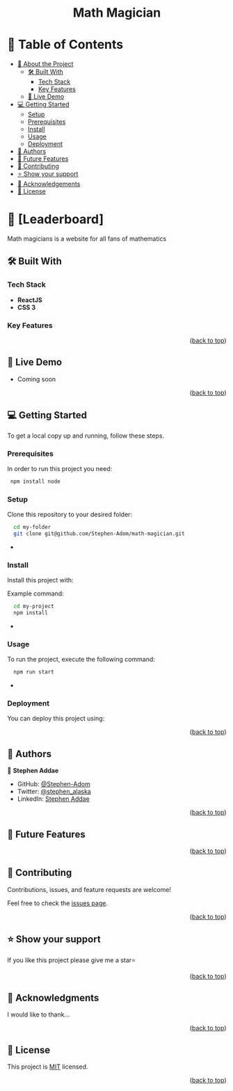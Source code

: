 <div align="center">

  <h1><b>Math Magician</b></h1>

</div>

<!-- TABLE OF CONTENTS -->

# 📗 Table of Contents

- [📖 About the Project](#about-project)
  - [🛠 Built With](#built-with)
    - [Tech Stack](#tech-stack)
    - [Key Features](#key-features)
  - [🚀 Live Demo](#live-demo)
- [💻 Getting Started](#getting-started)
  - [Setup](#setup)
  - [Prerequisites](#prerequisites)
  - [Install](#install)
  - [Usage](#usage)
  - [Deployment](#triangular_flag_on_post-deployment)
- [👥 Authors](#authors)
- [🔭 Future Features](#future-features)
- [🤝 Contributing](#contributing)
- [⭐️ Show your support](#support)
- [🙏 Acknowledgements](#acknowledgements)
- [📝 License](#license)

<!-- PROJECT DESCRIPTION -->

# 📖 [Leaderboard] <a name="about-project"></a>

Math magicians is a website for all fans of mathematics

## 🛠 Built With <a name="built-with"></a>

### Tech Stack <a name="tech-stack"></a>

- **ReactJS**
- **CSS 3**

<!-- Features -->

### Key Features <a name="key-features"></a>

<p align="right">(<a href="#readme-top">back to top</a>)</p>

<!-- LIVE DEMO -->

## 🚀 Live Demo <a name="live-demo"></a>

- Coming soon

<p align="right">(<a href="#readme-top">back to top</a>)</p>

<!-- GETTING STARTED -->

## 💻 Getting Started <a name="getting-started"></a>

To get a local copy up and running, follow these steps.

### Prerequisites

In order to run this project you need:

```sh
 npm install node
```

### Setup

Clone this repository to your desired folder:

```sh
  cd my-folder
  git clone git@github.com/Stephen-Adom/math-magician.git
```

-

### Install

Install this project with:

Example command:

```sh
  cd my-project
  npm install
```

-

### Usage

To run the project, execute the following command:

```sh
  npm run start
```

-

### Deployment

You can deploy this project using:

<!-- Example:

```sh
 vercel or gh-pages
``` -->

<p align="right">(<a href="#readme-top">back to top</a>)</p>

<!-- AUTHORS -->

## 👥 Authors <a name="authors"></a>

👤 **Stephen Addae**

- GitHub: [@Stephen-Adom](https://github.com/Stephen-Adom)
- Twitter: [@stephen_alaska](https://twitter.com/stephen_alaska)
- LinkedIn: [Stephen Addae](https://www.linkedin.com/in/stephen-addae-a32334154/)

<p align="right">(<a href="#readme-top">back to top</a>)</p>

<!-- FUTURE FEATURES -->

## 🔭 Future Features <a name="future-features"></a>

<p align="right">(<a href="#readme-top">back to top</a>)</p>

<!-- CONTRIBUTING -->

## 🤝 Contributing <a name="contributing"></a>

Contributions, issues, and feature requests are welcome!

Feel free to check the [issues page](../../issues/).

<p align="right">(<a href="#readme-top">back to top</a>)</p>

<!-- SUPPORT -->

## ⭐️ Show your support <a name="support"></a>

If you like this project please give me a star⭐

<p align="right">(<a href="#readme-top">back to top</a>)</p>

<!-- ACKNOWLEDGEMENTS -->

## 🙏 Acknowledgments <a name="acknowledgements"></a>

I would like to thank...

<p align="right">(<a href="#readme-top">back to top</a>)</p>

<!-- LICENSE -->

## 📝 License <a name="license"></a>

This project is [MIT](./LICENSE) licensed.

<p align="right">(<a href="#readme-top">back to top</a>)</p>
